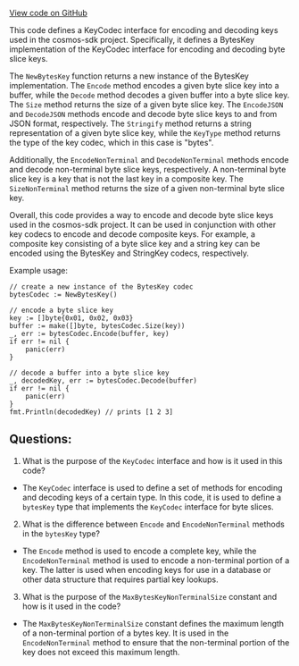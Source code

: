 [View code on GitHub](https://github.com/cosmos/cosmos-sdk.git/collections/codec/bytes.go)

This code defines a KeyCodec interface for encoding and decoding keys used in the cosmos-sdk project. Specifically, it defines a BytesKey implementation of the KeyCodec interface for encoding and decoding byte slice keys. 

The `NewBytesKey` function returns a new instance of the BytesKey implementation. The `Encode` method encodes a given byte slice key into a buffer, while the `Decode` method decodes a given buffer into a byte slice key. The `Size` method returns the size of a given byte slice key. The `EncodeJSON` and `DecodeJSON` methods encode and decode byte slice keys to and from JSON format, respectively. The `Stringify` method returns a string representation of a given byte slice key, while the `KeyType` method returns the type of the key codec, which in this case is "bytes". 

Additionally, the `EncodeNonTerminal` and `DecodeNonTerminal` methods encode and decode non-terminal byte slice keys, respectively. A non-terminal byte slice key is a key that is not the last key in a composite key. The `SizeNonTerminal` method returns the size of a given non-terminal byte slice key. 

Overall, this code provides a way to encode and decode byte slice keys used in the cosmos-sdk project. It can be used in conjunction with other key codecs to encode and decode composite keys. For example, a composite key consisting of a byte slice key and a string key can be encoded using the BytesKey and StringKey codecs, respectively. 

Example usage:

```
// create a new instance of the BytesKey codec
bytesCodec := NewBytesKey()

// encode a byte slice key
key := []byte{0x01, 0x02, 0x03}
buffer := make([]byte, bytesCodec.Size(key))
_, err := bytesCodec.Encode(buffer, key)
if err != nil {
    panic(err)
}

// decode a buffer into a byte slice key
_, decodedKey, err := bytesCodec.Decode(buffer)
if err != nil {
    panic(err)
}
fmt.Println(decodedKey) // prints [1 2 3]
```
## Questions: 
 1. What is the purpose of the `KeyCodec` interface and how is it used in this code?
- The `KeyCodec` interface is used to define a set of methods for encoding and decoding keys of a certain type. In this code, it is used to define a `bytesKey` type that implements the `KeyCodec` interface for byte slices.

2. What is the difference between `Encode` and `EncodeNonTerminal` methods in the `bytesKey` type?
- The `Encode` method is used to encode a complete key, while the `EncodeNonTerminal` method is used to encode a non-terminal portion of a key. The latter is used when encoding keys for use in a database or other data structure that requires partial key lookups.

3. What is the purpose of the `MaxBytesKeyNonTerminalSize` constant and how is it used in the code?
- The `MaxBytesKeyNonTerminalSize` constant defines the maximum length of a non-terminal portion of a bytes key. It is used in the `EncodeNonTerminal` method to ensure that the non-terminal portion of the key does not exceed this maximum length.